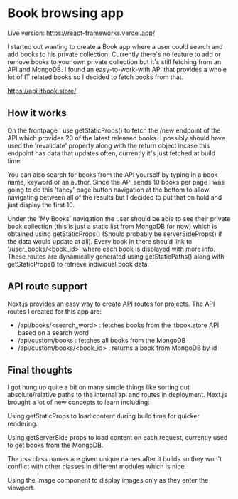 # Book browsing app

Live version: https://react-frameworks.vercel.app/

I started out wanting to create a Book app where a user could search and add books to his private collection. Currently there's no feature to add or remove books to your own private collection but it's still fetching from an API and MongoDB. I found an easy-to-work-with API that provides a whole lot of IT related books so I decided to fetch books from that.

https://api.itbook.store/

## How it works
On the frontpage I use getStaticProps() to fetch the /new endpoint of the API which provides 20 of the latest released books. I possibly should have used the 'revalidate' property along with the return object incase this endpoint has data that updates often, currently it's just fetched at build time.

You can also search for books from the API yourself by typing in a book name, keyword or an author. Since the API sends 10 books per page I was going to do this 'fancy' page button navigation at the bottom to allow navigating between all of the results but I decided to put that on hold and just display the first 10.

Under the 'My Books' navigation the user should be able to see their private book collection (this is just a static list from MongoDB for now) which is obtained using getStaticProps() (Should probably be serverSideProps() if the data would update at all). Every book in there should link to '/user_books/<book_id>' where each book is displayed with more info. These routes are dynamically generated using getStaticPaths() along with getStaticProps() to retrieve individual book data.

## API route support
Next.js provides an easy way to create API routes for projects. The API routes I created for this app are:

* /api/books/<search_word> : fetches books from the itbook.store API based on a search word
* /api/custom/books : fetches all books from the MongoDB
* /api/custom/books/<book_id> : returns a book from MongoDB by id

## Final thoughts
I got hung up quite a bit on many simple things like sorting out absolute/relative paths to the internal api and routes in deployment.
Next.js brought a lot of new concepts to learn including:

Using getStaticProps to load content during build time for quicker rendering.

Using getServerSide props to load content on each request, currently used to get books from the MongoDB.

The css class names are given unique names after it builds so they won't conflict with other classes in different modules which is nice.

Using the Image component to display images only as they enter the viewport.